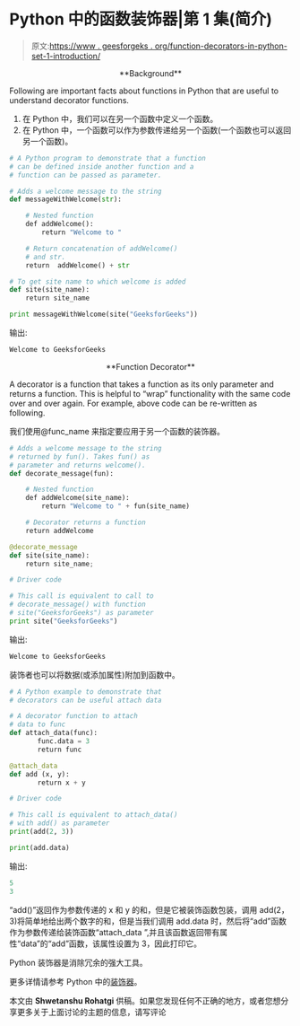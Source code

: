 # Python 中的函数装饰器|第 1 集(简介)

> 原文:[https://www . geesforgeks . org/function-decorators-in-python-set-1-introduction/](https://www.geeksforgeeks.org/function-decorators-in-python-set-1-introduction/)

<center>**Background**</center>

Following are important facts about functions in Python that are useful to understand decorator functions.

1.  在 Python 中，我们可以在另一个函数中定义一个函数。
2.  在 Python 中，一个函数可以作为参数传递给另一个函数(一个函数也可以返回另一个函数)。

```py
# A Python program to demonstrate that a function
# can be defined inside another function and a
# function can be passed as parameter.

# Adds a welcome message to the string
def messageWithWelcome(str):

    # Nested function
    def addWelcome():
        return "Welcome to "

    # Return concatenation of addWelcome()
    # and str.
    return  addWelcome() + str

# To get site name to which welcome is added
def site(site_name):
    return site_name

print messageWithWelcome(site("GeeksforGeeks"))
```

输出:

```py
Welcome to GeeksforGeeks
```

<center>**Function Decorator**</center>

A decorator is a function that takes a function as its only parameter and returns a function. This is helpful to “wrap” functionality with the same code over and over again. For example, above code can be re-written as following.

我们使用@func_name 来指定要应用于另一个函数的装饰器。

```py
# Adds a welcome message to the string
# returned by fun(). Takes fun() as
# parameter and returns welcome().
def decorate_message(fun):

    # Nested function
    def addWelcome(site_name):
        return "Welcome to " + fun(site_name)

    # Decorator returns a function
    return addWelcome

@decorate_message
def site(site_name):
    return site_name;

# Driver code

# This call is equivalent to call to
# decorate_message() with function
# site("GeeksforGeeks") as parameter
print site("GeeksforGeeks")
```

输出:

```py
Welcome to GeeksforGeeks
```

装饰者也可以将数据(或添加属性)附加到函数中。

```py
# A Python example to demonstrate that
# decorators can be useful attach data

# A decorator function to attach
# data to func
def attach_data(func):
       func.data = 3
       return func

@attach_data
def add (x, y):
       return x + y

# Driver code

# This call is equivalent to attach_data()
# with add() as parameter
print(add(2, 3))

print(add.data)
```

输出:

```py
5
3
```

“add()”返回作为参数传递的 x 和 y 的和，但是它被装饰函数包装，调用 add(2，3)将简单地给出两个数字的和，但是当我们调用 add.data 时，然后将“add”函数作为参数传递给装饰函数“attach_data ”,并且该函数返回带有属性“data”的“add”函数，该属性设置为 3，因此打印它。

Python 装饰器是消除冗余的强大工具。

更多详情请参考 Python 中的[装饰器](https://www.geeksforgeeks.org/decorators-in-python/)。

本文由 **Shwetanshu Rohatgi** 供稿。如果您发现任何不正确的地方，或者您想分享更多关于上面讨论的主题的信息，请写评论